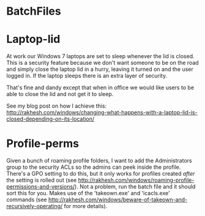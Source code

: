 # BatchFiles 

# Laptop-lid 
At work our Windows 7 laptops are set to sleep whenever the lid is closed. This is a security feature because we don't want someone to be on the road and simply close the laptop lid in a hurry, leaving it turned on and the user logged in. If the laptop sleeps there is an extra layer of security. 

That's fine and dandy except that when in office we would like users to be able to close the lid and not get it to sleep. 

See my blog post on how I achieve this: http://rakhesh.com/windows/changing-what-happens-with-a-laptop-lid-is-closed-depending-on-its-location/

# Profile-perms
Given a bunch of roaming profile folders, I want to add the Administrators group to the security ACLs so the admins can peek inside the profile. There's a GPO setting to do this, but it only works for profiles created *after* the setting is rolled out (see http://rakhesh.com/windows/roaming-profile-permissions-and-versions/). Not a problem, run the batch file and it should sort this for you. Makes use of the 'takeown.exe' and 'icacls.exe' commands (see http://rakhesh.com/windows/beware-of-takeown-and-recursively-operating/ for more details). 